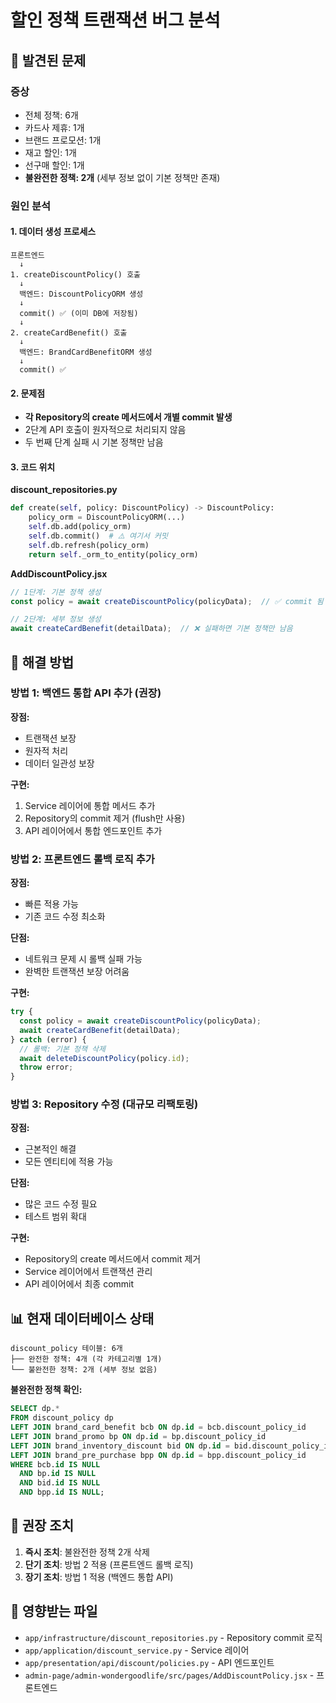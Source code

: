 # 할인 정책 트랜잭션 버그 분석

## 🐛 발견된 문제

### 증상
- 전체 정책: 6개
- 카드사 제휴: 1개
- 브랜드 프로모션: 1개
- 재고 할인: 1개
- 선구매 할인: 1개
- **불완전한 정책: 2개** (세부 정보 없이 기본 정책만 존재)

### 원인 분석

#### 1. 데이터 생성 프로세스
```
프론트엔드
  ↓
1. createDiscountPolicy() 호출
  ↓
  백엔드: DiscountPolicyORM 생성
  ↓
  commit() ✅ (이미 DB에 저장됨)
  ↓
2. createCardBenefit() 호출
  ↓
  백엔드: BrandCardBenefitORM 생성
  ↓
  commit() ✅
```

#### 2. 문제점
- **각 Repository의 create 메서드에서 개별 commit 발생**
- 2단계 API 호출이 원자적으로 처리되지 않음
- 두 번째 단계 실패 시 기본 정책만 남음

#### 3. 코드 위치

**discount_repositories.py**
```python
def create(self, policy: DiscountPolicy) -> DiscountPolicy:
    policy_orm = DiscountPolicyORM(...)
    self.db.add(policy_orm)
    self.db.commit()  # ⚠️ 여기서 커밋
    self.db.refresh(policy_orm)
    return self._orm_to_entity(policy_orm)
```

**AddDiscountPolicy.jsx**
```javascript
// 1단계: 기본 정책 생성
const policy = await createDiscountPolicy(policyData);  // ✅ commit 됨

// 2단계: 세부 정보 생성
await createCardBenefit(detailData);  // ❌ 실패하면 기본 정책만 남음
```

## 🔧 해결 방법

### 방법 1: 백엔드 통합 API 추가 (권장)

**장점:**
- 트랜잭션 보장
- 원자적 처리
- 데이터 일관성 보장

**구현:**
1. Service 레이어에 통합 메서드 추가
2. Repository의 commit 제거 (flush만 사용)
3. API 레이어에서 통합 엔드포인트 추가

### 방법 2: 프론트엔드 롤백 로직 추가

**장점:**
- 빠른 적용 가능
- 기존 코드 수정 최소화

**단점:**
- 네트워크 문제 시 롤백 실패 가능
- 완벽한 트랜잭션 보장 어려움

**구현:**
```javascript
try {
  const policy = await createDiscountPolicy(policyData);
  await createCardBenefit(detailData);
} catch (error) {
  // 롤백: 기본 정책 삭제
  await deleteDiscountPolicy(policy.id);
  throw error;
}
```

### 방법 3: Repository 수정 (대규모 리팩토링)

**장점:**
- 근본적인 해결
- 모든 엔티티에 적용 가능

**단점:**
- 많은 코드 수정 필요
- 테스트 범위 확대

**구현:**
- Repository의 create 메서드에서 commit 제거
- Service 레이어에서 트랜잭션 관리
- API 레이어에서 최종 commit

## 📊 현재 데이터베이스 상태

```
discount_policy 테이블: 6개
├── 완전한 정책: 4개 (각 카테고리별 1개)
└── 불완전한 정책: 2개 (세부 정보 없음)
```

**불완전한 정책 확인:**
```sql
SELECT dp.* 
FROM discount_policy dp
LEFT JOIN brand_card_benefit bcb ON dp.id = bcb.discount_policy_id
LEFT JOIN brand_promo bp ON dp.id = bp.discount_policy_id
LEFT JOIN brand_inventory_discount bid ON dp.id = bid.discount_policy_id
LEFT JOIN brand_pre_purchase bpp ON dp.id = bpp.discount_policy_id
WHERE bcb.id IS NULL 
  AND bp.id IS NULL 
  AND bid.id IS NULL 
  AND bpp.id IS NULL;
```

## 🎯 권장 조치

1. **즉시 조치**: 불완전한 정책 2개 삭제
2. **단기 조치**: 방법 2 적용 (프론트엔드 롤백 로직)
3. **장기 조치**: 방법 1 적용 (백엔드 통합 API)

## 📝 영향받는 파일

- `app/infrastructure/discount_repositories.py` - Repository commit 로직
- `app/application/discount_service.py` - Service 레이어
- `app/presentation/api/discount/policies.py` - API 엔드포인트
- `admin-page/admin-wondergoodlife/src/pages/AddDiscountPolicy.jsx` - 프론트엔드

